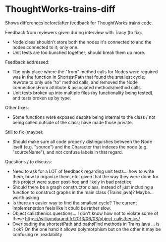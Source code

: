 # ThoughtWorks-trains-diff
Shows differences before/after feedback for ThoughtWorks trains code.

Feedback from reviewers given during interview with Tracy (to fix):
- Node class shouldn't store both the nodes it's connected to and the nodes connected to it; only one.
- Unit tests are too bunched together; should break them up more.

Feedback addressed:
- The only place where the "from" method calls for Nodes were required was in the function in ShortestPath that found the smallest cycle; rewrote to only use "to" method calls, and removed the Node connectionsFrom attribute & associated methods/method calls.
- Unit tests broken up into multiple files (by functionality being tested), and tests broken up by type.

Other fixes:
- Some functions were exposed despite being internal to the class / not being called outside of the class; have made those private.

Still to fix (maybe):
- Should make sure all code properly distinguishes between the Node itself (e.g. "source") and the Character that indexes the node (e.g. "sourceName"), and not confuse labels in that regard.

Questions / to discuss:
- Need to ask for a LOT of feedback regarding unit tests... how to write them, how to organize them, etc. given that the way they were done for this project were super post-hoc and likely in bad practice
- Should there be a graph constructor class, instead of just including a function to construct graphs in the main class (Trains.java)? Maybe... worth asking
- Is there an easier way to find the smallest cycle? The current implementation feels like it could be rather slow.
- Object calisthenics questions... I don't know how not to violate some of these https://williamdurand.fr/2013/06/03/object-calisthenics/
- Overloading the shortestPath and pathsFind methods in Trains.java ... is it ok? On the one hand it allows polymorphism but on the other it may be confusing re: readability